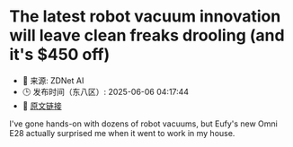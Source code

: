 # The latest robot vacuum innovation will leave clean freaks drooling (and it's $450 off)
- 📅 来源: ZDNet AI
- 🕒 发布时间（东八区）: 2025-06-06 04:17:44
- 🔗 [原文链接](https://www.zdnet.com/article/the-latest-robot-vacuum-innovation-will-leave-clean-freaks-drooling-and-its-450-off/)

I've gone hands-on with dozens of robot vacuums, but Eufy's new Omni E28 actually surprised me when it went to work in my house.